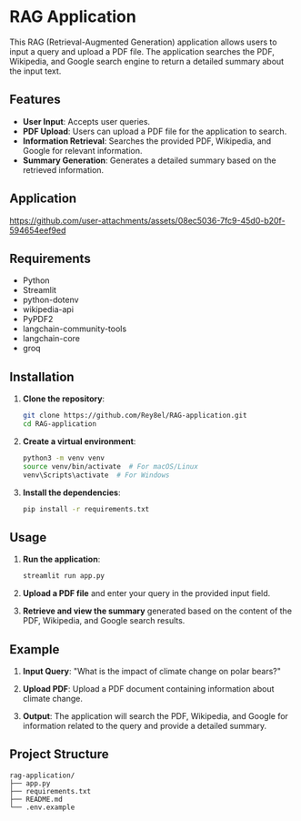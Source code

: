 # RAG Application

This RAG (Retrieval-Augmented Generation) application allows users to input a query and upload a PDF file. The application searches the PDF, Wikipedia, and Google search engine to return a detailed summary about the input text.

## Features

- **User Input**: Accepts user queries.
- **PDF Upload**: Users can upload a PDF file for the application to search.
- **Information Retrieval**: Searches the provided PDF, Wikipedia, and Google for relevant information.
- **Summary Generation**: Generates a detailed summary based on the retrieved information.

## Application
https://github.com/user-attachments/assets/08ec5036-7fc9-45d0-b20f-594654eef9ed

## Requirements

- Python
- Streamlit
- python-dotenv
- wikipedia-api
- PyPDF2
- langchain-community-tools
- langchain-core
- groq

## Installation

1. **Clone the repository**:

    ```bash
    git clone https://github.com/Rey8el/RAG-application.git
    cd RAG-application
    ```

2. **Create a virtual environment**:

    ```bash
    python3 -m venv venv
    source venv/bin/activate  # For macOS/Linux
    venv\Scripts\activate  # For Windows
    ```

3. **Install the dependencies**:

    ```bash
    pip install -r requirements.txt
    ```

## Usage

1. **Run the application**:

    ```bash
    streamlit run app.py
    ```

2. **Upload a PDF file** and enter your query in the provided input field.

3. **Retrieve and view the summary** generated based on the content of the PDF, Wikipedia, and Google search results.

## Example

1. **Input Query**: "What is the impact of climate change on polar bears?"

2. **Upload PDF**: Upload a PDF document containing information about climate change.

3. **Output**: The application will search the PDF, Wikipedia, and Google for information related to the query and provide a detailed summary.

## Project Structure

```plaintext
rag-application/
├── app.py
├── requirements.txt
├── README.md
└── .env.example
